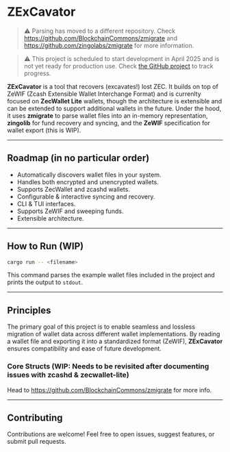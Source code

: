 # ZExCavator

> ⚠️ Parsing has moved to a different repository. Check https://github.com/BlockchainCommons/zmigrate and https://github.com/zingolabs/zmigrate for more information.

> ⚠️ This project is scheduled to start development in April 2025 and is not yet ready for production use.
> Check [the GitHub project](https://github.com/orgs/zingolabs/projects/9) to track progress.

**ZExCavator** is a tool that recovers (excavates!) lost ZEC.
It builds on top of ZeWIF (Zcash Extensible Wallet Interchange Format) and is currenlty focused on **ZecWallet Lite** wallets, though the architecture is extensible and can be extended to support additional wallets in the future. Under the hood, it uses **zmigrate** to parse
wallet files into an in-memory representation, **zingolib** for fund recovery and syncing, and the **ZeWIF** specification for wallet export (this is WIP).

---

## Roadmap (in no particular order)

- Automatically discovers wallet files in your system.
- Handles both encrypted and unencrypted wallets.
- Supports ZecWallet and zcashd wallets.
- Configurable & interactive syncing and recovery.
- CLI & TUI interfaces.
- Supports ZeWIF and sweeping funds.
- Extensible architecture.

---

## How to Run (WIP)

```bash
cargo run -- <filename>
```

This command parses the example wallet files included in the project and prints the output to `stdout`.

---

## Principles

The primary goal of this project is to enable seamless and lossless migration of wallet data across different wallet implementations.
By reading a wallet file and exporting it into a standardized format (ZeWIF), **ZExCavator** ensures compatibility and ease of future development.

### Core Structs (WIP: Needs to be revisited after documenting issues with zcashd & zecwallet-lite)

Head to https://github.com/BlockchainCommons/zmigrate for more info.

---

## Contributing

Contributions are welcome! Feel free to open issues, suggest features, or submit pull requests.
